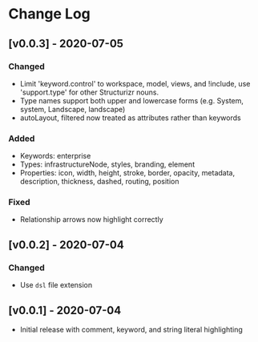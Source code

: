 # Change Log

## [v0.0.3] - 2020-07-05
### Changed
- Limit 'keyword.control' to workspace, model, views, and !include, use 'support.type' for other Structurizr nouns.
- Type names support both upper and lowercase forms (e.g. System, system, Landscape, landscape)
- autoLayout, filtered now treated as attributes rather than keywords

### Added
- Keywords: enterprise
- Types: infrastructureNode, styles, branding, element
- Properties: icon, width, height, stroke, border, opacity, metadata, description, thickness, dashed, routing, position

### Fixed
- Relationship arrows now highlight correctly

## [v0.0.2] - 2020-07-04
### Changed
- Use `dsl` file extension

## [v0.0.1] - 2020-07-04
- Initial release with comment, keyword, and string literal highlighting
